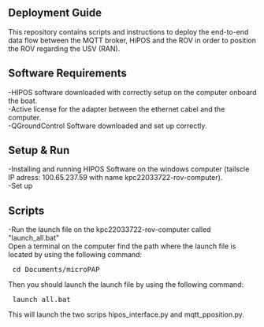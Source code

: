 ## Deployment Guide
This repository contains scripts and instructions to deploy the end-to-end data flow between the MQTT broker, HiPOS and the ROV in order to position the ROV regarding the USV (RAN).    

## Software Requirements  
-HIPOS software downloaded with correctly setup on the computer onboard the boat.  
-Active license for the adapter between the ethernet cabel and the computer.  
-QGroundControl Software downloaded and set up correctly.   

## Setup & Run  
-Installing and running HIPOS Software on the windows computer (tailscle IP adress: 100.65.237.59 with name kpc22033722-rov-computer).  
-Set up  

## Scripts  
-Run the launch file on the kpc22033722-rov-computer called "launch_all.bat"  
Open a terminal on the computer find the path where the launch file is located by using the following command:  
<pre> cd Documents/microPAP </pre>

Then you should launch the launch file by using the following command:  
<pre> launch_all.bat </pre>  
This will launch the two scrips hipos_interface.py and mqtt_pposition.py.  
